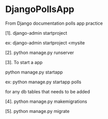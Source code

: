 # DjangoPollsApp
From Django documentation polls app practice

[1]. django-admin startproject <Project Name>

ex: django-admin startproject <mysite

[2]. python manage.py runserver

[3]. To start a app

python manage.py startapp <app name>

ex: python manage.py startapp polls

for any db tables that needs to be added

[4]. python manage.py makemigrations

[5]. python manage.py migrate